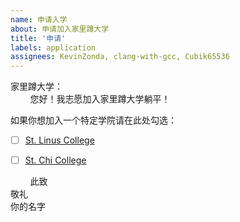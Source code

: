 ```yaml
---
name: 申请入学
about: 申请加入家里蹲大学
title: '申请'
labels: application
assignees: KevinZonda, clang-with-gcc, Cubik65536
---
```


家里蹲大学：  
&nbsp;&nbsp;&nbsp;&nbsp;&nbsp;&nbsp;&nbsp;&nbsp;您好！我志愿加入家里蹲大学躺平！


如果你想加入一个特定学院请在此处勾选：
- [ ] [St. Linus College](https://github.com/orgs/HMUniversity/teams/st-linus-college)
- [ ] [St. Chi College](https://github.com/orgs/HMUniversity/teams/st-chi-college)


&nbsp;&nbsp;&nbsp;&nbsp;&nbsp;&nbsp;&nbsp;&nbsp;此致  
敬礼  
你的名字
